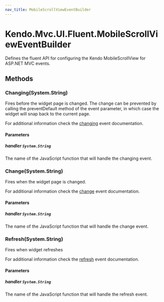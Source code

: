 ```yaml
---
nav_title: MobileScrollViewEventBuilder
---
```


# Kendo.Mvc.UI.Fluent.MobileScrollViewEventBuilder
Defines the fluent API for configuring the Kendo MobileScrollView for ASP.NET MVC events.




## Methods


### Changing(System.String)
Fires before the widget page is changed. The change can be prevented by calling the preventDefault method of the event parameter, in which case the widget will snap back to the current page.

For additional information check the [changing](/api/web/mobilescrollview#events-changing) event documentation.


#### Parameters

##### handler `System.String`
The name of the JavaScript function that will handle the changing event.





### Change(System.String)
Fires when the widget page is changed.

For additional information check the [change](/api/web/mobilescrollview#events-change) event documentation.


#### Parameters

##### handler `System.String`
The name of the JavaScript function that will handle the change event.





### Refresh(System.String)
Fires when widget refreshes

For additional information check the [refresh](/api/web/mobilescrollview#events-refresh) event documentation.


#### Parameters

##### handler `System.String`
The name of the JavaScript function that will handle the refresh event.






